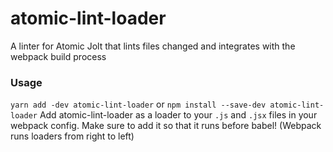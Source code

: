 # atomic-lint-loader
A linter for Atomic Jolt that lints files changed and integrates with the webpack build process

### Usage
`yarn add -dev atomic-lint-loader` or `npm install --save-dev atomic-lint-loader`
Add atomic-lint-loader as a loader to your `.js` and `.jsx` files in your webpack config.
Make sure to add it so that it runs before babel! (Webpack runs loaders from right to left)
